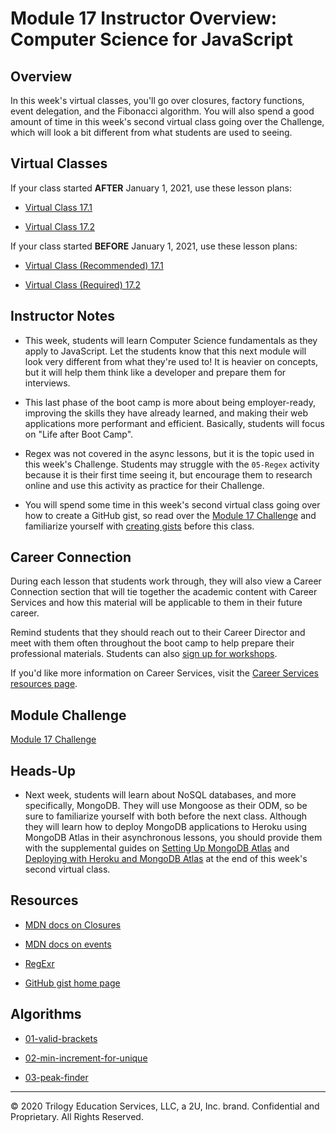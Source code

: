 # Module 17 Instructor Overview: Computer Science for JavaScript

## Overview

In this week's virtual classes, you'll go over closures, factory functions, event delegation, and the Fibonacci algorithm. You will also spend a good amount of time in this week's second virtual class going over the Challenge, which will look a bit different from what students are used to seeing.

## Virtual Classes

If your class started **AFTER** January 1, 2021, use these lesson plans:

* [Virtual Class 17.1](./17.1-REQUIRED.md)

* [Virtual Class 17.2](./17.2-REQUIRED.md)

If your class started **BEFORE** January 1, 2021, use these lesson plans:

* [Virtual Class (Recommended) 17.1](./17.1-RECOMMENDED.md)

* [Virtual Class (Required) 17.2](./17.2-REQUIRED.md)

## Instructor Notes

* This week, students will learn Computer Science fundamentals as they apply to JavaScript. Let the students know that this next module will look very different from what they're used to! It is heavier on concepts, but it will help them think like a developer and prepare them for interviews. 

* This last phase of the boot camp is more about being employer-ready, improving the skills they have already learned, and making their web applications more performant and efficient. Basically, students will focus on "Life after Boot Camp". 

* Regex was not covered in the async lessons, but it is the topic used in this week's Challenge. Students may struggle with the `05-Regex` activity because it is their first time seeing it, but encourage them to research online and use this activity as practice for their Challenge.

* You will spend some time in this week's second virtual class going over how to create a GitHub gist, so read over the [Module 17 Challenge](../../01-Class-Content/17-CS/02-Challenge) and familiarize yourself with [creating gists](https://help.github.com/en/github/writing-on-github/creating-gists) before this class. 

## Career Connection

During each lesson that students work through, they will also view a Career Connection section that will tie together the academic content with Career Services and how this material will be applicable to them in their future career.

Remind students that they should reach out to their Career Director and meet with them often throughout the boot camp to help prepare their professional materials. Students can also [sign up for workshops](https://careerservicesonlineevents.splashthat.com/).

If you'd like more information on Career Services, visit the [Career Services resources page](http://bit.ly/CodingCS).

## Module Challenge

[Module 17 Challenge](../../01-Class-Content/17-CS/02-Challenge)

## Heads-Up

* Next week, students will learn about NoSQL databases, and more specifically, MongoDB. They will use Mongoose as their ODM, so be sure to familiarize yourself with both before the next class. Although they will learn how to deploy MongoDB applications to Heroku using MongoDB Atlas in their asynchronous lessons, you should provide them with the supplemental guides on [Setting Up MongoDB Atlas](../../01-Class-Content/18-NoSQL/04-Supplemental/MongoAtlas-Setup.md) and [Deploying with Heroku and MongoDB Atlas](../../01-Class-Content/18-NoSQL/04-Supplemental/MongoAtlas-Deploy.md) at the end of this week's second virtual class.

## Resources

* [MDN docs on Closures](https://developer.mozilla.org/en-US/docs/Web/JavaScript/Closures)

* [MDN docs on events](https://developer.mozilla.org/en-US/docs/Learn/JavaScript/Building_blocks/Events)

* [RegExr](https://regexr.com/)

* [GitHub gist home page](https://gist.github.com/)

## Algorithms

* [01-valid-brackets](../../01-Class-Content/17-CS/03-Algorithms/01-valid-brackets)

* [02-min-increment-for-unique](../../01-Class-Content/17-CS/03-Algorithms/02-min-increment-for-unique)

* [03-peak-finder](../../01-Class-Content/17-CS/03-Algorithms/03-peak-finder)

---
© 2020 Trilogy Education Services, LLC, a 2U, Inc. brand.  Confidential and Proprietary.  All Rights Reserved.
